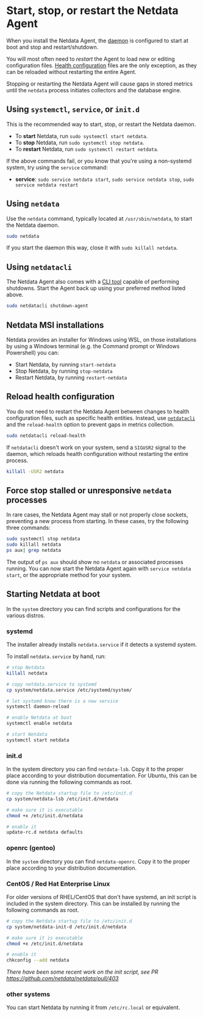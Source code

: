 # Start, stop, or restart the Netdata Agent

When you install the Netdata Agent, the [daemon](https://github.com/netdata/netdata/blob/master/daemon/README.md) is 
configured to start at boot and stop and restart/shutdown.

You will most often need to _restart_ the Agent to load new or editing configuration files. 
[Health configuration](#reload-health-configuration) files are the only exception, as they can be reloaded without restarting
the entire Agent.

Stopping or restarting the Netdata Agent will cause gaps in stored metrics until the `netdata` process initiates
collectors and the database engine.

## Using `systemctl`, `service`, or `init.d`

This is the recommended way to start, stop, or restart the Netdata daemon.

- To **start** Netdata, run `sudo systemctl start netdata`.
- To **stop** Netdata, run `sudo systemctl stop netdata`.
- To **restart** Netdata, run `sudo systemctl restart netdata`.

If the above commands fail, or you know that you're using a non-systemd system, try using the `service` command:

- **service**: `sudo service netdata start`, `sudo service netdata stop`, `sudo service netdata restart`

## Using `netdata`

Use the `netdata` command, typically located at `/usr/sbin/netdata`, to start the Netdata daemon. 

```bash
sudo netdata
```

If you start the daemon this way, close it with `sudo killall netdata`.

## Using `netdatacli`

The Netdata Agent also comes with a [CLI tool](https://github.com/netdata/netdata/blob/master/src/cli/README.md) capable of performing shutdowns. Start the Agent back up
using your preferred method listed above.

```bash
sudo netdatacli shutdown-agent
```

## Netdata MSI installations

Netdata provides an installer for Windows using WSL, on those installations by using a Windows terminal (e.g. the Command prompt or Windows Powershell) you can:

- Start Netdata, by running `start-netdata`
- Stop Netdata, by running `stop-netdata`
- Restart Netdata, by running `restart-netdata`

## Reload health configuration

You do not need to restart the Netdata Agent between changes to health configuration files, such as specific health
entities. Instead, use [`netdatacli`](#using-netdatacli) and the `reload-health` option to prevent gaps in metrics
collection.

```bash
sudo netdatacli reload-health
```

If `netdatacli` doesn't work on your system, send a `SIGUSR2` signal to the daemon, which reloads health configuration
without restarting the entire process.

```bash
killall -USR2 netdata
```

## Force stop stalled or unresponsive `netdata` processes

In rare cases, the Netdata Agent may stall or not properly close sockets, preventing a new process from starting. In
these cases, try the following three commands:

```bash
sudo systemctl stop netdata
sudo killall netdata
ps aux| grep netdata
```

The output of `ps aux` should show no `netdata` or associated processes running. You can now start the Netdata Agent
again with `service netdata start`, or the appropriate method for your system.

## Starting Netdata at boot

In the `system` directory you can find scripts and configurations for the
various distros.

### systemd

The installer already installs `netdata.service` if it detects a systemd system.

To install `netdata.service` by hand, run:

```sh
# stop Netdata
killall netdata

# copy netdata.service to systemd
cp system/netdata.service /etc/systemd/system/

# let systemd know there is a new service
systemctl daemon-reload

# enable Netdata at boot
systemctl enable netdata

# start Netdata
systemctl start netdata
```

### init.d

In the system directory you can find `netdata-lsb`. Copy it to the proper place according to your distribution
documentation. For Ubuntu, this can be done via running the following commands as root.

```sh
# copy the Netdata startup file to /etc/init.d
cp system/netdata-lsb /etc/init.d/netdata

# make sure it is executable
chmod +x /etc/init.d/netdata

# enable it
update-rc.d netdata defaults
```

### openrc (gentoo)

In the `system` directory you can find `netdata-openrc`. Copy it to the proper
place according to your distribution documentation.

### CentOS / Red Hat Enterprise Linux

For older versions of RHEL/CentOS that don't have systemd, an init script is included in the system directory. This can
be installed by running the following commands as root.

```sh
# copy the Netdata startup file to /etc/init.d
cp system/netdata-init-d /etc/init.d/netdata

# make sure it is executable
chmod +x /etc/init.d/netdata

# enable it
chkconfig --add netdata
```

_There have been some recent work on the init script, see PR
<https://github.com/netdata/netdata/pull/403>_

### other systems

You can start Netdata by running it from `/etc/rc.local` or equivalent.

